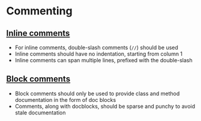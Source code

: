 # Commenting

## [Inline comments](inline-comments.md)

+ For inline comments, double-slash comments (`//`) should be used
+ Inline comments should have no indentation, starting from column 1
+ Inline comments can span multiple lines, prefixed with the double-slash

## [Block comments](block-comments.md)

+ Block comments should only be used to provide class and method documentation in the form of doc blocks
+ Comments, along with docblocks, should be sparse and punchy to avoid stale documentation